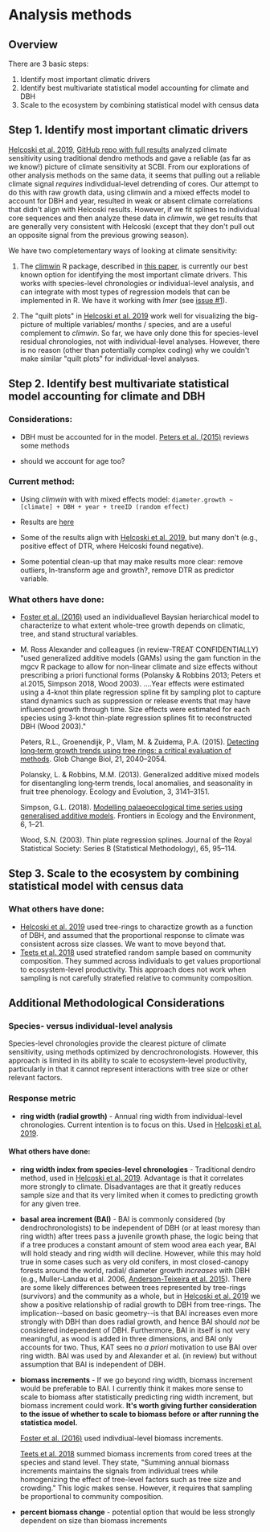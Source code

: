 # Analysis methods

## Overview

There are 3 basic steps:
1. Identify most important climatic drivers
2. Identify best multivariate statistical model accounting for climate and DBH
3. Scale to the ecosystem by combining statistical model with census data

## Step 1. Identify most important climatic drivers

[Helcoski et al. 2019](https://nph.onlinelibrary.wiley.com/doi/abs/10.1111/nph.15906), [GitHub repo with full results](https://github.com/SCBI-ForestGEO/climate_sensitivity_cores) analyzed climate sensitivity using traditional dendro methods and gave a reliable (as far as we know!) picture of climate sensitivity at SCBI. From our explorations of other analysis methods on the same data, it seems that pulling out a reliable climate signal *requires* indivdidual-level detrending of cores. Our attempt to do this with raw growth data, using climwin and a mixed effects model to account for DBH and year, resulted in weak or absent climate correlations that didn't align with Helcoski results. However, if we fit splines to individual core sequences and then analyze these data in *climwin*, we get results that are generally very consistent with Helcoski (except that they don't pull out an opposite signal from the previous growing season).

We have two completementary ways of looking at climate sensitivity:

1. The [climwin](https://cran.r-project.org/web/packages/climwin/index.html) R package, described in [this paper](https://besjournals.onlinelibrary.wiley.com/doi/full/10.1111/2041-210X.12590), is currently our best known option for identifying the most important climate drivers. This works with species-level chronologies or individual-level analysis, and can integrate with most types of regression models that can be implemented in R. We have it working with *lmer* (see [issue #1](https://github.com/EcoClimLab/ForestGEO-climate-sensitivity/issues/1)).

2. The "quilt plots" in [Helcoski et al. 2019](https://nph.onlinelibrary.wiley.com/doi/abs/10.1111/nph.15906) work well for visualizing the big-picture of multiple variables/ months / species, and are a useful complement to *climwin*. So far, we have only done this for species-level residual chronologies, not with individual-level analyses. However, there is no reason (other than potentially complex coding) why we couldn't make similar "quilt plots" for individual-level analyses.

## Step 2. Identify best multivariate statistical model accounting for climate and DBH

### Considerations:
- DBH must be accounted for in the model. [Peters et al. (2015)](https://onlinelibrary.wiley.com/doi/epdf/10.1111/gcb.12826) reviews some methods

- should we account for age too?

### Current method:

- Using *climwin* with with mixed effects model: `diameter.growth ~ [climate] + DBH + year + treeID (random effect)`

- Results are [here](https://github.com/EcoClimLab/ForestGEO-climate-sensitivity/tree/master/results)

- Some of the results align with [Helcoski et al. 2019](https://nph.onlinelibrary.wiley.com/doi/abs/10.1111/nph.15906), but many don't (e.g., positive effect of DTR, where Helcoski found negative).

- Some potential clean-up that may make results more clear: remove outliers, ln-transform age and growth?, remove DTR as predictor variable.

### What others have done:
- [Foster et al. (2016)](https://github.com/EcoClimLab/ForestGEO-climate-sensitivity/blob/master/methods/references/Foster_et_al-2016-Global_Change_Biology.pdf) used an individuallevel Baysian heriarchical model to characterize to what extent whole-tree growth depends on climatic, tree, and stand structural variables.

- M. Ross Alexander and colleagues (in review-TREAT CONFIDENTIALLY) "used generalized additive models (GAMs) using the gam function in the mgcv R package to allow for non-linear climate and size effects without prescribing a priori functional forms (Polansky & Robbins 2013; Peters et al.2015, Simpson 2018, Wood 2003).  ....Year effects were estimated using a 4-knot thin plate regression spline fit by sampling plot to capture stand dynamics such as suppression or release events that may have influenced growth through time. Size effects were estimated for each species using 3-knot thin-plate regression splines fit to reconstructed DBH (Wood 2003)."

    Peters, R.L., Groenendijk, P., Vlam, M. & Zuidema, P.A. (2015). [Detecting long‐term growth trends using tree rings: a critical evaluation of methods](https://onlinelibrary.wiley.com/doi/abs/10.1111/gcb.12826). Glob Change Biol, 21, 2040–2054.

    Polansky, L. & Robbins, M.M. (2013). Generalized additive mixed models for disentangling long‐term trends, local anomalies, and seasonality in fruit tree phenology. Ecology and Evolution, 3, 3141–3151.

    Simpson, G.L. (2018). [Modelling palaeoecological time series using generalised additive models](https://www.frontiersin.org/articles/10.3389/fevo.2018.00149/full). Frontiers in Ecology and the Environment, 6, 1–21.

    Wood, S.N. (2003). Thin plate regression splines. Journal of the Royal Statistical Society: Series B (Statistical Methodology), 65, 95–114.


## Step 3. Scale to the ecosystem by combining statistical model with census data
### What others have done:

- [Helcoski et al. 2019](https://nph.onlinelibrary.wiley.com/doi/abs/10.1111/nph.15906) used tree-rings to charactize growth as a function of DBH, and assumed that the proportional response to climate was consistent across size classes. We want to move beyond that.
- [Teets et al. 2018](https://onlinelibrary.wiley.com/doi/abs/10.1111/gcb.14120) used stratefied random sample based on community composition. They summed across individuals to get values proportional to ecosystem-level productivity. This approach does not work when sampling is not carefully stratefied relative to community composition.



## Additional Methodological Considerations

### Species- versus individual-level analysis

Species-level chronologies provide the clearest picture of climate sensitivity, using methods optimized by dencrochronologists. However, this approach is limited in its ability to scale to ecosystem-level productivity, particularly in that it cannot represent interactions with tree size or other relevant factors. 

### Response metric


- **ring width (radial growth)** - Annual ring width from individual-level chronologies. Current intention is to focus on this. Used in [Helcoski et al. 2019](https://nph.onlinelibrary.wiley.com/doi/abs/10.1111/nph.15906).


#### What others have done:

- **ring width index from species-level chronologies** - Traditional dendro method, used in [Helcoski et al. 2019](https://nph.onlinelibrary.wiley.com/doi/abs/10.1111/nph.15906). Advantage is that it correlates more strongly to climate. Disadvantages are that it greatly reduces sample size and that its very limited when it comes to predicting growth for any given tree.

- **basal area increment (BAI)** - BAI is commonly considered (by dendrochronologists) to be independent of DBH (or at least moresy than ring width) after trees pass a juvenile growth phase, the logic being that if a tree produces a constant amount of stem wood area each year, BAI will hold steady and ring width will decline. However, while this may hold true in some cases such as very old conifers, in most closed-canopy forests around the world, radial/ diameter growth *increases* with DBH (e.g., Muller-Landau et al. 2006, [Anderson-Teixeira et al. 2015](https://www.researchgate.net/publication/277918165_Size-related_scaling_of_tree_form_and_function_in_a_mixed-age_forest)). There are some likely differences between trees represented by tree-rings (survivors) and the community as a whole, but in [Helcoski et al. 2019](https://nph.onlinelibrary.wiley.com/doi/abs/10.1111/nph.15906) we show a positive relationship of radial growth to DBH from tree-rings. The implication--based on basic geometry--is that BAI increases even more strongly with DBH than does radial growth, and hence BAI should *not* be considered independent of DBH. Furthermore, BAI in itself is not very meaningful, as wood is added in three dimensions, and BAI only accounts for two. Thus, KAT sees no *a priori* motivation to use BAI over ring width. BAI was used by and Alexander et al. (in review) but without assumption that BAI is independent of DBH. 

- **biomass increments** - If we go beyond ring width, biomass increment would be preferable to BAI. I currently think it makes more sense to scale to biomass after statistically predicting ring width increment, but biomass increment could work. **It's worth giving further consideration to the issue of whether to scale to biomass before or after running the statistica model.** 

    [Foster et al. (2016)](https://github.com/EcoClimLab/ForestGEO-climate-sensitivity/blob/master/methods/references/Foster_et_al-2016-Global_Change_Biology.pdf) used indivdiual-level biomass increments. 
   
   [Teets et al. 2018](https://onlinelibrary.wiley.com/doi/abs/10.1111/gcb.14120) summed biomass increments from cored trees at the species and stand level. They state, "Summing annual biomass increments maintains the signals from individual trees while homogenizing the effect of tree-level factors such as tree size and crowding." This logic makes sense. However, it requires that sampling be proportional to community composition. 
   
- **percent biomass change** - potential option that would be less strongly dependent on size than biomass increments



